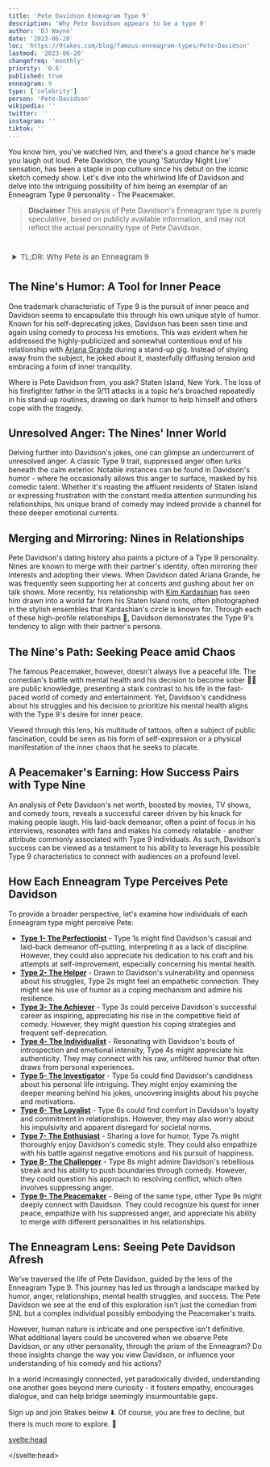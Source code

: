 ```yaml
---
title: 'Pete Davidson Enneagram Type 9'
description: 'Why Pete Davidson appears to be a type 9'
author: 'DJ Wayne'
date: '2023-06-20'
loc: 'https://9takes.com/blog/famous-enneagram-types/Pete-Davidson'
lastmod: '2023-06-20'
changefreq: 'monthly'
priority: '0.6'
published: true
enneagram: 9
type: ['celebrity']
person: 'Pete-Davidson'
wikipedia: ''
twitter: ''
instagram: ''
tiktok: ''
---
```


<!-- notes: where is Pete Davidson from, Pete Davidson's dad, Pete Davidson's butthole eyes, Pete Davidson being sober,
Pete Davidson movies
Pete Davidson and Ariana Grande
Pete Davidson tattoos
Pete Davidson stand up
Pete Davidson dating
Pete Davidson net worth
Pete Davidson news
Pete Davidson Instagram
Pete Davidson and Kim Kardashian
Pete Davidson comedy
Pete Davidson quotes
Pete Davidson latest movie
Pete Davidson TV shows
Pete Davidson interview
Pete Davidson photos
Pete Davidson biography
Pete Davidson mental health
Pete Davidson style
Pete Davidson jokes

 -->
 <!-- ariana grande, kim kardashian, kanye -->

<script>
	import  PopCard  from "../../../lib/components/atoms/PopCard.svelte";
</script>

<p class="firstLetter">You know him, you've watched him, and there's a good chance he's made you laugh out loud. Pete Davidson, the young 'Saturday Night Live' sensation, has been a staple in pop culture since his debut on the iconic sketch comedy show. Let's dive into the whirlwind life of Davidson and delve into the intriguing possibility of him being an exemplar of an Enneagram Type 9 personality - The Peacemaker.</p>

> **Disclaimer** This analysis of Pete Davidson's Enneagram type is purely speculative, based on publicly available information, and may not reflect the actual personality type of Pete Davidson.

<div
	style="display: flex;
    justify-content: center;
    margin: 1rem 0;
	"
>
	<PopCard
		image={`/types/9s/${'Pete-Davidson'}.webp`}
		showIcon={false}
		enneagramType="9"
		displayText="Pete Davidson"
		subtext=""
	/>
</div>

<details>
<summary class="accordion">TL;DR: Why Pete is an Enneagram 9</summary>
<div class="panel">
<ul>
<li><b>Pete Davidson's Unique Comedy Style</b>: Davidson's self-deprecating humor, often employed to navigate personal experiences, aligns with a classic trait of Enneagram Type 9 - the quest for inner peace. From processing the end of his relationship with Ariana Grande to addressing the loss of his father, Davidson uses comedy as a medium for introspection and peace-making.</li>
<li><b>Unveiling Davidson's Inner World</b>: Beneath Davidson's jovial exterior lurks a suppressed anger, a characteristic often observed in Type 9 personalities. This underlying emotion is occasionally unveiled in his comedy routines, which are interspersed with subtle expressions of frustration and angst.
</li>
<li><b>Davidson and High-Profile Relationships</b>: Controversy often ensues in the wake of Davidson's high-profile relationships. However, this aligns with Type 9's tendency to merge with their partner's identities. The empathy shown towards his partners, regardless of public opinion, could be tied to the Type 9's core fear of losing connection and harmony with loved ones.</li>
<li><b>Driving Force Behind Davidson's Actions</b>: At the heart of Davidson's actions lies a pursuit of inner peace, a central motivation for Type 9 individuals. From his choice of remaining candid about his mental health struggles to his commitment to sobriety, every decision can be traced back to this core Type 9 motivation. His path, although tumultuous at times, consistently aims to foster inner tranquility and balance.</li>
</ul>
  </div>
</details>

## The Nine's Humor: A Tool for Inner Peace

One trademark characteristic of Type 9 is the pursuit of inner peace and Davidson seems to encapsulate this through his own unique style of humor. Known for his self-deprecating jokes, Davidson has been seen time and again using comedy to process his emotions. This was evident when he addressed the highly-publicized and somewhat contentious end of his relationship with <a href="/blog/famous-enneagram-types/Ariana-Grande" >Ariana Grande</a> during a stand-up gig. Instead of shying away from the subject, he joked about it, masterfully diffusing tension and embracing a form of inner tranquility.

Where is Pete Davidson from, you ask? Staten Island, New York. The loss of his firefighter father in the 9/11 attacks is a topic he's broached repeatedly in his stand-up routines, drawing on dark humor to help himself and others cope with the tragedy.

## Unresolved Anger: The Nines' Inner World

Delving further into Davidson's jokes, one can glimpse an undercurrent of unresolved anger. A classic Type 9 trait, suppressed anger often lurks beneath the calm exterior. Notable instances can be found in Davidson's humor - where he occasionally allows this anger to surface, masked by his comedic talent. Whether it's roasting the affluent residents of Staten Island or expressing frustration with the constant media attention surrounding his relationships, his unique brand of comedy may indeed provide a channel for these deeper emotional currents.

## Merging and Mirroring: Nines in Relationships

Pete Davidson's dating history also paints a picture of a Type 9 personality. Nines are known to merge with their partner's identity, often mirroring their interests and adopting their views. When Davidson dated Ariana Grande, he was frequently seen supporting her at concerts and gushing about her on talk shows. More recently, his relationship with <a href="./Kim-Kardashian">Kim Kardashian</a> has seen him drawn into a world far from his Staten Island roots, often photographed in the stylish ensembles that Kardashian's circle is known for. Through each of these high-profile relationships 💑, Davidson demonstrates the Type 9's tendency to align with their partner's persona.

## The Nine's Path: Seeking Peace amid Chaos

The famous Peacemaker, however, doesn't always live a peaceful life. The comedian's battle with mental health and his decision to become sober 🚫🥤 are public knowledge, presenting a stark contrast to his life in the fast-paced world of comedy and entertainment. Yet, Davidson's candidness about his struggles and his decision to prioritize his mental health aligns with the Type 9's desire for inner peace.

Viewed through this lens, his multitude of tattoos, often a subject of public fascination, could be seen as his form of self-expression or a physical manifestation of the inner chaos that he seeks to placate.

## A Peacemaker's Earning: How Success Pairs with Type Nine

An analysis of Pete Davidson's net worth, boosted by movies, TV shows, and comedy tours, reveals a successful career driven by his knack for making people laugh. His laid-back demeanor, often a point of focus in his interviews, resonates with fans and makes his comedy relatable - another attribute commonly associated with Type 9 individuals. As such, Davidson's success can be viewed as a testament to his ability to leverage his possible Type 9 characteristics to connect with audiences on a profound level.

## How Each Enneagram Type Perceives Pete Davidson

To provide a broader perspective, let's examine how individuals of each Enneagram type might perceive Pete:

- **[Type 1- The Perfectionist](/blog/enneagram/enneagram-type-1)** - Type 1s might find Davidson's casual and laid-back demeanor off-putting, interpreting it as a lack of discipline. However, they could also appreciate his dedication to his craft and his attempts at self-improvement, especially concerning his mental health.
- **[Type 2- The Helper](/blog/enneagram/enneagram-type-2)** - Drawn to Davidson's vulnerability and openness about his struggles, Type 2s might feel an empathetic connection. They might see his use of humor as a coping mechanism and admire his resilience.
- **[Type 3- The Achiever](/blog/enneagram/enneagram-type-3)** - Type 3s could perceive Davidson's successful career as inspiring, appreciating his rise in the competitive field of comedy. However, they might question his coping strategies and frequent self-deprecation.
- **[Type 4- The Individualist](/blog/enneagram/enneagram-type-4)** - Resonating with Davidson's bouts of introspection and emotional intensity, Type 4s might appreciate his authenticity. They may connect with his raw, unfiltered humor that often draws from personal experiences.
- **[Type 5- The Investigator](/blog/enneagram/enneagram-type-5)** - Type 5s could find Davidson's candidness about his personal life intriguing. They might enjoy examining the deeper meaning behind his jokes, uncovering insights about his psyche and motivations.
- **[Type 6- The Loyalist](/blog/enneagram/enneagram-type-6)** - Type 6s could find comfort in Davidson's loyalty and commitment in relationships. However, they may also worry about his impulsivity and apparent disregard for societal norms.
- **[Type 7- The Enthusiast](/blog/enneagram/enneagram-type-7)** - Sharing a love for humor, Type 7s might thoroughly enjoy Davidson's comedic style. They could also empathize with his battle against negative emotions and his pursuit of happiness.
- **[Type 8- The Challenger](/blog/enneagram/enneagram-type-8)** - Type 8s might admire Davidson's rebellious streak and his ability to push boundaries through comedy. However, they could question his approach to resolving conflict, which often involves suppressing anger.
- **[Type 9- The Peacemaker](/blog/enneagram/enneagram-type-9)** - Being of the same type, other Type 9s might deeply connect with Davidson. They could recognize his quest for inner peace, empathize with his suppressed anger, and appreciate his ability to merge with different personalities in his relationships.

## The Enneagram Lens: Seeing Pete Davidson Afresh

We’ve traversed the life of Pete Davidson, guided by the lens of the Enneagram Type 9. This journey has led us through a landscape marked by humor, anger, relationships, mental health struggles, and success. The Pete Davidson we see at the end of this exploration isn’t just the comedian from SNL but a complex individual possibly embodying the Peacemaker's traits.

However, human nature is intricate and one perspective isn't definitive. What additional layers could be uncovered when we observe Pete Davidson, or any other personality, through the prism of the Enneagram? Do these insights change the way you view Davidson, or influence your understanding of his comedy and his actions?

In a world increasingly connected, yet paradoxically divided, understanding one another goes beyond mere curiosity - it fosters empathy, encourages dialogue, and can help bridge seemingly insurmountable gaps.

Sign up and join 9takes below ⬇️. Of course, you are free to decline, but there is much more to explore. 🚀

<svelte:head>

<script type="application/ld+json">
	{
  "@context": "http://schema.org",
  "@graph": [
    {
      "@type": "Article",
      "articleBody": "This article explores the personality traits of Pete Davidson from the perspective of the Enneagram Type 9. Known for his laid-back demeanor, adaptability, and struggle with anger, Pete embodies many characteristics of Type 9 personalities. The article discusses various aspects of Pete's life and career that demonstrate his Type 9 traits, including his relationship dynamics, comedy style, personal controversies, and his battles with mental health.",
      "creator" : ["DJ Wayne"],
      "author": {
        "@type": "Person",
        "name": "DJ Wayne",
        "sameAs": ["https://www.instagram.com/djwayne3/", "https://www.youtube.com/@djwayne3", "https://www.linkedin.com/in/davidtwayne/", "https://twitter.com/djwayne3"
        ]
      },
      "dateModified": {
        "@type": "Date",
        "@value": "2023-06-22"
      },
      "datePublished": {
        "@type": "Date",
        "@value": "2023-06-22"
      },
      "description": "This blog post examines the reasons why Pete Davidson might be an Enneagram Type 9. It focuses on his personality traits, his motivations, his inner world, controversies he's faced, and how these elements might be related to the core attributes of a Type 9.",
      "headline": "Pete Davidson: A Deep Dive Into His Enneagram Type 9 Personality",
      "image": {
        "@type": "ImageObject",
        "height": 900,
        "url": "https://9takes.com/types/9s/Pete-Davidson.webp",
        "width": 900
      },
      "mainEntityOfPage": {
        "@id": "https://9takes.com/blog/famous-enneagram-types/Pete-Davidson",
        "@type": "WebPage"
      },
      "mentions": {
        "@type": "Person",
        "name": "Pete Davidson",
        "sameAs": ["https://en.wikipedia.org/wiki/Pete_Davidson", "https://www.imdb.com/name/nm0203457/", "https://www.tiktok.com/@petedavidson"]
      },
      "publisher": {
        "@type": "Organization",
        "sameAs": ["https://www.instagram.com/9takesdotcom/", "https://twitter.com/9takesdotcom"],
        "logo": {
          "@type": "ImageObject",
          "url": "https://9takes.com/brand/darkRubix.png"
        },
        "name": "9takes"
      }
    },
    {
      "@type": "FAQPage",
      "mainEntity": [
        {
          "@type": "Question",
          "acceptedAnswer": {
            "@type": "Answer",
            "text": "Pete Davidson exhibits many characteristics associated with Enneagram Type 9 personalities. This includes his easygoing nature, adaptability, and struggle with suppressed anger. These traits are deeply rooted in his desire for internal and external peace, which is a core motivation for Type 9 individuals."
          },
          "name": "Why is Pete Davidson considered an Enneagram Type 9?"
        },
        {
          "@type": "Question",
          "acceptedAnswer": {
            "@type": "Answer",
            "text": "Pete's adaptability in relationships, his laid-back and often self-deprecating comedic style, and his open struggles with mental health are all indicative of his Type 9 personality. His ways of seeking peace and his difficulty handling anger also reflect the challenges and growth potential of Type 9 individuals."
          },
          "name": "What are some examples of Pete Davidson's Type 9 characteristics?"
        },
		{
          "@type": "Question",
          "acceptedAnswer": {
            "@type": "Answer",
            "text": "Pete Davidson is known for his laid-back and adaptable personality. He is creative, insightful, and tends to use humor as a coping mechanism. However, these descriptions are based on public perception and his portrayed image in the media. To know his exact personality, one would have to know him personally."
          },
          "name": "What is Pete Davidson's personality?"
        },
		{
          "@type": "Question",
          "acceptedAnswer": {
            "@type": "Answer",
            "text": "Pete Davidson is considered an Enneagram type 9, also known as The Peacemaker. This Enneagram type is easygoing, receptive, and comforting, often motivated by a desire to maintain internal and external peace. Please note that this information is based on public information and not directly confirmed by Pete Davidson himself."
          },
          "name": "What is Pete Davidson's Enneagram type?"
        }
      ]
    }
  ]
}
</script>

</svelte:head>

<style lang="scss">
article {
    border: 1px solid #52616b;
    margin-top: 1rem;
    padding: 1rem;
    border-radius: 5px;
  }
  .accordion {
    color: #444;
    cursor: pointer;
    padding: 0.5rem;
    border: none;
    text-align: left;
    outline: none;
    font-size: 15px;
    transition: 0.4s;
  }

  .accordion:hover {
    background-color: var(--color-theme-purple-v);
    color: var(--color-theme-purple);
  }

  

  .panel {
    padding: 18px;
    background-color: var(--color-bg-0, white);
    overflow: hidden;

  }
</style>
